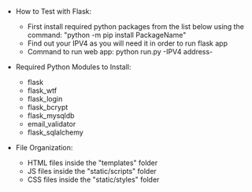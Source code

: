 - How to Test with Flask:

  - First install required python packages from the list below using the command:
    "python -m pip install PackageName"
  - Find out your IPV4 as you will need it in order to run flask app
  - Command to run web app: python run.py -IPV4 address-

- Required Python Modules to Install:

  - flask
  - flask_wtf
  - flask_login
  - flask_bcrypt
  - flask_mysqldb
  - email_validator
  - flask_sqlalchemy

- File Organization:

  - HTML files inside the "templates" folder
  - JS files inside the "static/scripts" folder
  - CSS files inside the "static/styles" folder
